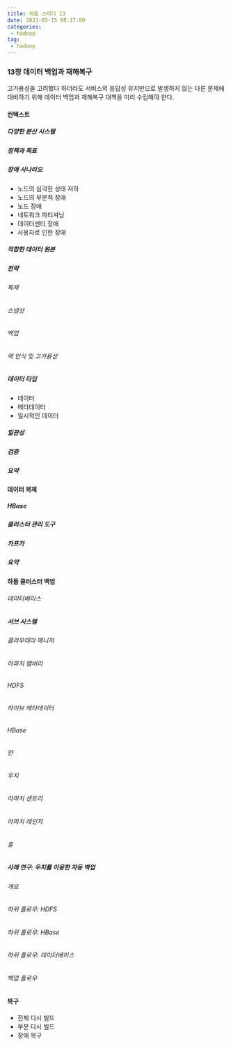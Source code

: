 ```yaml
---
title: 하둡 스터디 13
date: 2021-03-15 08:17:00
categories:
 - hadoop
tag:
 - hadoop
---
```


### 13장 데이터 백업과 재해복구

고가용성을 고려했다 하더라도 서비스의 응답성 유지만으로 발생하지 않는 다른 문제에 대비하기 위해 데이터 백업과 재해복구 대책을 미리 수립해야 한다.

<!-- more -->

#### 컨텍스트

##### 다양한 분산 시스템

##### 정책과 목표

##### 장애 시나리오

- 노드의 심각한 상태 저하
- 노드의 부분적 장애
- 노드 장애
- 네트워크 파티셔닝
- 데이터센터 장애
- 사용자로 인한 장애

##### 적합한 데이터 원본

##### 전략

###### 복제

###### 스냅샷

###### 백업

###### 랙 인식 및 고가용성

##### 데이터 타입

- 데이터
- 메타데이터
- 일시적인 데이터

##### 일관성

##### 검증

##### 요약



#### 데이터 복제

##### HBase

##### 클러스터 관리 도구

##### 카프카

##### 요약



#### 하둡 클러스터 백업

###### 데이터베이스

##### 서브 시스템

###### 클라우데라 매니저

###### 아파치 앰버리

###### HDFS

###### 하이브 메타데이터

###### HBase

###### 얀

###### 우지

###### 아파치 센트리

###### 아파치 레인저

###### 휴



##### 사례 연구: 우지를 이용한 자동 백업

###### 개요

###### 하위 플로우: HDFS

###### 하위 플로우: HBase

###### 하위 플로우: 데이터베이스

###### 백업 플로우



#### 복구

- 전체 다시 빌드
- 부분 다시 빌드
- 장애 복구

